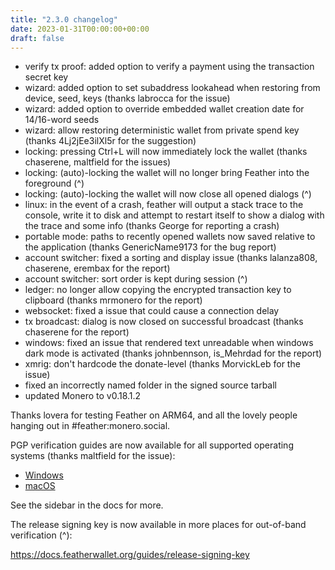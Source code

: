 ```yaml
---
title: "2.3.0 changelog"
date: 2023-01-31T00:00:00+00:00
draft: false
---
```


- verify tx proof: added option to verify a payment using the transaction secret key
- wizard: added option to set subaddress lookahead when restoring from device, seed, keys (thanks labrocca for the issue)
- wizard: added option to override embedded wallet creation date for 14/16-word seeds
- wizard: allow restoring deterministic wallet from private spend key (thanks 4Lj2jEe3ilXl5r for the suggestion)
- locking: pressing Ctrl+L will now immediately lock the wallet (thanks chaserene, maltfield for the issues)
- locking: (auto)-locking the wallet will no longer bring Feather into the foreground (^)
- locking: (auto)-locking the wallet will now close all opened dialogs (^)
- linux: in the event of a crash, feather will output a stack trace to the console, write it to disk and attempt to restart itself to show a dialog with the trace and some info (thanks George for reporting a crash)
- portable mode: paths to recently opened wallets now saved relative to the application (thanks GenericName9173 for the bug report)
- account switcher: fixed a sorting and display issue (thanks lalanza808, chaserene, erembax for the report)
- account switcher: sort order is kept during session (^)
- ledger: no longer allow copying the encrypted transaction key to clipboard (thanks mrmonero for the report)
- websocket: fixed a issue that could cause a connection delay
- tx broadcast: dialog is now closed on successful broadcast (thanks chaserene for the report)
- windows: fixed an issue that rendered text unreadable when windows dark mode is activated (thanks johnbennson, is_Mehrdad for the report)
- xmrig: don't hardcode the donate-level (thanks MorvickLeb for the issue)
- fixed an incorrectly named folder in the signed source tarball
- updated Monero to v0.18.1.2

Thanks lovera for testing Feather on ARM64, and all the lovely people hanging out in #feather:monero.social.

PGP verification guides are now available for all supported operating systems (thanks maltfield for the issue):

- [Windows](https://docs.featherwallet.org/guides/windows)
- [macOS](https://docs.featherwallet.org/guides/macos)

See the sidebar in the docs for more.

The release signing key is now available in more places for out-of-band verification (^):

https://docs.featherwallet.org/guides/release-signing-key

